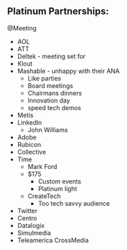 ## Platinum Partnerships: ##

@Meeting


- AOL
- ATT
- Deltek - meeting set for 
- Klout
- Mashable - unhappy with their ANA
	- Like parties
	- Board meetings
	- Chairmans dinners
	- Innovation day
	- speed tech demos
- Metis
- LinkedIn
	- John Williams
- Adobe
- Rubicon
- Collective
- Time
	- Mark Ford
	- $175
		- Custom events
		- Platinum light
	- CreateTech
		- Too tech savvy audience
- Twitter
- Centro
- Datalogix
- Simulmedia
- Teleamerica CrossMedia